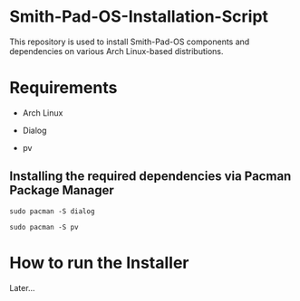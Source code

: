 # Smith-Pad-OS-Installation-Script
This repository is used to install Smith-Pad-OS components and dependencies on various Arch Linux-based distributions.


# Requirements

* Arch Linux

* Dialog 

* pv



##  Installing the required dependencies via Pacman Package Manager

```shell 
sudo pacman -S dialog 
```

```shell
sudo pacman -S pv
```

# How to run the Installer

Later...